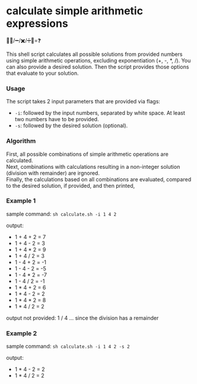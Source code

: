 # calculate simple arithmetic expressions
🔢➕/➖/✖️/➗🔢=❓

This shell script calculates all possible solutions from provided numbers using simple arithmetic operations, excluding exponentiation  (+, -, *, /). You can also provide a desired solution. Then the script provides those options that evaluate to your solution.

### Usage
The script takes 2 input parameters that are provided via flags:
* `-i`: followed by the input numbers, separated by white space. At least two numbers have to be provided.
* `-s`: followed by the desired solution (optional).

### Algorithm
First, all possible combinations of simple arithmetic operations are calculated.<br/>
Next, combinations with calculations resulting in a non-integer solution (division with remainder) are irgnored.<br/>
Finally, the calculations based on all combinations are evaluated, compared to the desired solution, if provided, and then printed,

### Example 1
sample command: `sh calculate.sh -i 1 4 2`

output:
* 1 + 4 + 2  = 7
* 1 + 4 - 2  = 3
* 1 + 4 * 2  = 9
* 1 + 4 / 2  = 3
* 1 - 4 + 2  = -1
* 1 - 4 - 2  = -5
* 1 - 4 * 2  = -7
* 1 - 4 / 2  = -1
* 1 * 4 + 2  = 6
* 1 * 4 - 2  = 2
* 1 * 4 * 2  = 8
* 1 * 4 / 2  = 2

output not provided:  1 / 4 ... since the division has a remainder

### Example 2
sample command: `sh calculate.sh -i 1 4 2 -s 2`

output:
* 1 * 4 - 2  = 2
* 1 * 4 / 2  = 2


